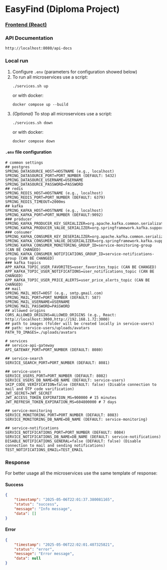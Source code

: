 # EasyFind (Diploma Project)



### [Frontend (React)](https://github.com/Breez97/Diploma-project-frontend)

### API Documentation

```
http://localhost:8080/api-docs
```

### Local run
1. Configure `.env` (parameters for configuration showed below)
2. To run all microservices use a script:
    ```shell
    ./services.sh up
    ```
   or with docker:
    ```shell
    docker compose up --build
    ```
3. *(Optional)* To stop all microservices use a script:
    ```shell
    ./services.sh down
    ```
   or with docker:
    ```shell
   docker compose down
    ```

#### `.env` file configuration
```properties
# common settings
## postgres
SPRING_DATASOURCE_HOST=HOSTNAME (e.g., localhost)
SPRING_DATASOURCE_PORT=PORT_NUMBER (DEFAULT: 5432)
SPRING_DATASOURCE_USERNAME=USERNAME
SPRING_DATASOURCE_PASSWORD=PASSWORD
## redis
SPRING_REDIS_HOST=HOSTNAME (e.g., localhost)
SPRING_REDIS_PORT=PORT_NUMBER (DEFAULT: 6379)
SPRING_REDIS_TIMEOUT=2000ms
## kafka
SPRING_KAFKA_HOST=HOSTNAME (e.g., localhost)
SPRING_KAFKA_PORT=PORT_NUMBER (DEFAULT:9092)
### producer
SPRING_KAFKA_PRODUCER_KEY_SERIALIZER=org.apache.kafka.common.serialization.StringSerializer
SPRING_KAFKA_PRODUCER_VALUE_SERIALIZER=org.springframework.kafka.support.serializer.JsonSerializer
### consumer
SPRING_KAFKA_CONSUMER_KEY_DESERIALIZER=org.apache.kafka.common.serialization.StringDeserializer
SPRING_KAFKA_CONSUMER_VALUE_DESERIALIZER=org.springframework.kafka.support.serializer.JsonDeserializer
SPRING_KAFKA_CONSUMER_MONITORING_GROUP_ID=service-monitoring-group (CAN BE CHANGED)
SPRING_KAFKA_CONSUMER_NOTIFICATIONS_GROUP_ID=service-notifications-group (CAN BE CHANGED)
### kafka topics
APP_KAFKA_TOPIC_USER_FAVORITES=user_favorites_topic (CAN BE CHANGED)
APP_KAFKA_TOPIC_USER_NOTIFICATIONS=user_notifications_topic (CAN BE CHANGED)
APP_KAFKA_TOPIC_USER_PRICE_ALERTS=user_price_alerts_topic (CAN BE CHANGED)
## mail
SPRING_MAIL_HOST=HOST (e.g., smtp.gmail.com)
SPRING_MAIL_PORT=PORT_NUMBER (DEFAULT: 587)
SPRING_MAIL_USERNAME=USERNAME
SPRING_MAIL_PASSWORD=PASSWORD
## allowed origins
CORS_ALLOWED_ORIGINS=ALLOWED_ORIGINS (e.g., React: http://localhost:3000,http://192.168.1.72:3000)
## path to images (folder will be created locally in service-users)
## path: service-users/uploads/avatars
PATH_TO_IMAGES=./uploads/avatars

# services
## service-api-gateway
API_GATEWAY_PORT=PORT_NUMBER (DEFAULT: 8080)

## service-search
SERVICE_SEARCH_PORT=PORT_NUMBER (DEFAULT: 8081)

## service-users
SERVICE_USERS_PORT=PORT_NUMBER (DEFAULT: 8082)
SERVICE_USERS_DB_NAME=DB_NAME (DEFAULT: service-users)
SKIP_CODE_VERIFICATION=false (DEFAULT: false) (Disable connection to mail and OTP code varification)
JWT_SECRET=JWT_SECRET
JWT_ACCESS_TOKEN_EXPIRATION_MS=900000 # 15 minutes
JWT_REFRESH_TOKEN_EXPIRATION_MS=604800000 # 7 days

## service-monitoring
SERVICE_MONITORING_PORT=PORT_NUMBER (DEFAULT: 8083)
SERVICE_MONITORING_DB_NAME=DB_NAME (DEFAULT: service-monitoring)

## service-notifications
SERVICE_NOTIFICATIONS_PORT=PORT_NUMBER (DEFAULT: 8084)
SERVICE_NOTIFICATIONS_DB_NAME=DB_NAME (DEFAULT: service-notifications)
DISABLE_NOTIFICATIONS_GENERAL=false (DEFAULT: false) (Disable connection to mail and sending notifications)
TEST_NOTIFICATIONS_EMAIL=TEST_EMAIL
```

### Response
For better usage all the microservices use the same template of response:

#### Success
```json
{
    "timestamp": "2025-05-06T22:01:37.380081165",
    "status": "success",
    "message": "Info message",
    "data": []
}
```

#### Error
```json
{
    "timestamp": "2025-05-06T22:02:01.407325821",
    "status": "error",
    "message": "Error message",
    "data": null
}
```
